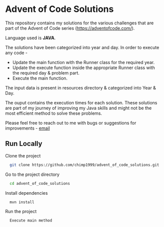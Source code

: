 
# Advent of Code Solutions

This repository contains my solutions for the various challenges that are part of the Advent of Code series (https://adventofcode.com/).

Language used is **JAVA**.

The solutions have been categorized into year and day. In order to execute any code -
- Update the main function with the Runner class for the required year.
- Update the execute function inside the appropriate Runner class with the required day & problem part.
- Execute the main function.

The input data is present in resources directory & categorized into Year & Day.

The ouput contains the execution times for each solution. These solutions are part of my journey of improving my Java skills and might not be the most efficient method to solve these problems.

Please feel free to reach out to me with bugs or suggestions for improvements -
[email](mailto:chinmaypati4133@gmail.com?subject=Feedback%20for%20Advent%20Of%20Code%20Solutions&body=Hi%20Chinmay)

## Run Locally

Clone the project

```bash
  git clone https://github.com/chimp1999/advent_of_code_solutions.git
```

Go to the project directory

```bash
  cd advent_of_code_solutions
```

Install dependencies

```bash
  mvn install
```

Run the project

```bash
  Execute main method
```

